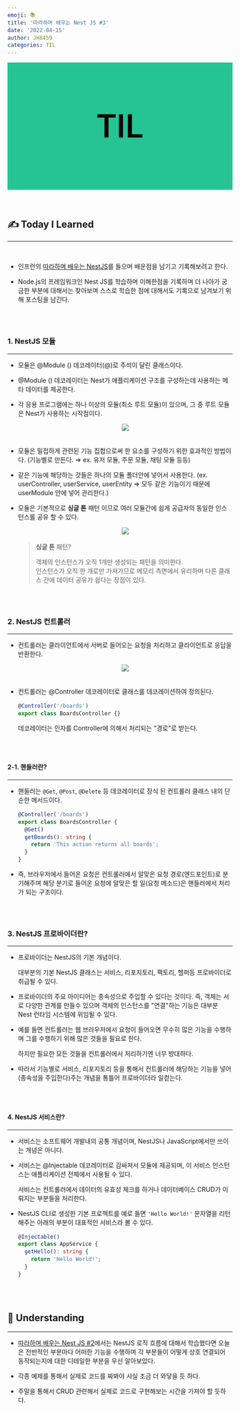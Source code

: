 ```yaml
---
emoji: 📚
title: '따라하며 배우는 Nest JS #3'
date: '2022-04-15'
author: JH8459
categories: TIL
---
```


![github-blog.png](../../assets/common/TIL.jpeg)

<br>

## ✍️ **T**oday **I** **L**earned

---

<br>

- 인프런의 <a href="https://www.inflearn.com/course/%EB%94%B0%EB%9D%BC%ED%95%98%EB%8A%94-%EB%84%A4%EC%8A%A4%ED%8A%B8-%EC%A0%9C%EC%9D%B4%EC%97%90%EC%8A%A4" target="_blank">따라하며 배우는 NestJS</a>를 들으며 배운점을 남기고 기록해보려고 한다.

- Node.js의 프레임워크인 Nest JS를 학습하며 이해한점을 기록하며 더 나아가 궁금한 부분에 대해서는 찾아보며 스스로 학습한 점에 대해서도 기록으로 남겨보기 위해 포스팅을 남긴다.

<br>
<br>

### 1. NestJS 모듈

---

- 모듈은 @Module () 데코레이터(@)로 주석이 달린 클래스이다.

- @Module () 데코레이터는 Nest가 애플리케이션 구조를 구성하는데 사용하는 메타 데이터를 제공한다.

- 각 응용 프로그램에는 하나 이상의 모듈(최소 루트 모듈)이 있으며, 그 중 루트 모듈은 Nest가 사용하는 시작점이다.

  <center><img src="https://user-images.githubusercontent.com/83164003/163526133-269d66b5-2893-4ce3-b791-bb0248f1d930.png"/></center><br>

- 모듈은 밀접하게 관련된 기능 집합으로써 한 요소를 구성하기 위한 효과적인 방법이다. (기능별로 만든다. ⇒ ex. 유저 모듈, 주문 모듈, 채팅 모듈 등등)

- 같은 기능에 해당하는 것들은 하나의 모듈 폴더안에 넣어서 사용한다. (ex. userController, userService, userEntity ⇒ 모두 같은 기능이기 때문에 userModule 안에 넣어 관리한다.)

- 모듈은 기본적으로 **싱글 톤** 패턴 이므로 여러 모듈간에 쉽게 공급자의 동일한 인스턴스를 공유 할 수 있다.

  <center><img src="https://user-images.githubusercontent.com/83164003/163527022-95b7fd3f-4b56-46f8-8363-ba5926a47677.png"/></center>

  > **싱글 톤** 패턴?
  >
  > 객체의 인스턴스가 오직 1개만 생성되는 패턴을 의미한다.<br>
  > 인스턴스가 오직 한 개로만 가져가므로 메모리 측면에서 유리하며 다른 클래스 간에 데이터 공유가 쉽다는 장점이 있다.

<br>
<br>

### 2. NestJS 컨트롤러

---

- 컨트롤러는 클라이언트에서 서버로 들어오는 요청을 처리하고 클라이언트로 응답을 반환한다.

  <center><img src="https://user-images.githubusercontent.com/83164003/163531253-9608853a-8be1-41c8-a515-e9139974e523.png"/></center><br>

- 컨트롤러는 @Controller 데코레이터로 클래스를 데코레이션하여 정의된다.

  ```typescript
  @Controller('/boards')
  export class BoardsController {}
  ```

  데코레이터는 인자를 Controller에 의해서 처리되는 "경로"로 받는다.

<br>
<br>

#### 2-1. 핸들러란?

---

- 핸들러는 `@Get`, `@Post`, `@Delete` 등 데코레이터로 장식 된 컨트롤러 클래스 내의 단순한 메서드이다.

  ```typescript
  @Controller('/boards')
  export class BoardsController {
    @Get()
    getBoards(): string {
      return 'This action returns all boards';
    }
  }
  ```

- 즉, 브라우저에서 들어온 요청은 컨트롤러에서 알맞은 요청 경로(엔드포인트)로 분기해주며 해당 분기로 들어온 요청에 알맞은 할 일(요청 메소드)은 핸들러에서 처리가 되는 구조이다.

<br>
<br>

### 3. NestJS 프로바이더란?

---

- 프로바이더는 NestJS의 기본 개념이다.

  대부분의 기본 NestJS 클래스는 서비스, 리포지토리, 팩토리, 헬퍼등 프로바이더로 취급될 수 있다.

- 프로바이더의 주요 아이디어는 종속성으로 주입할 수 있다는 것이다. 즉, 객체는 서로 다양한 관계를 만들수 있으며 객체의 인스턴스를 "연결"하는 기능은 대부분 Nest 런타임 시스템에 위임될 수 있다.

- 예를 들면 컨트롤러는 웹 브라우저에서 요청이 들어오면 무수히 많은 기능을 수행하며 그를 수행하기 위해 많은 것들을 필요로 한다.

  하지만 필요한 모든 것들을 컨트롤러에서 처리하기엔 너무 방대하다.

- 따라서 기능별로 서비스, 리포지토리 등을 통해서 컨트롤러에 해당하는 기능을 넣어(종속성을 주입한다)주는 개념을 통틀어 프로바이더라 일컫는다.

<br>
<br>

#### 4. NestJS 서비스란?

---

- 서비스는 소프트웨어 개발내의 공통 개념이며, NestJS나 JavaScript에서만 쓰이는 개념은 아니다.

- 서비스는 @Injectable 데코레이터로 감싸져서 모듈에 제공되며, 이 서비스 인스턴스는 애플리케이션 전체에서 사용될 수 있다.

  서비스는 컨트롤러에서 데이터의 유효성 체크를 하거나 데이터베이스 CRUD가 이뤄지는 부분들을 처리한다.

- NestJS CLI로 생성한 기본 프로젝트를 예로 들면 `'Hello World!'` 문자열을 리턴해주는 아래의 부분이 대표적인 서비스라 볼 수 있다.

  ```typescript
  @Injectable()
  export class AppService {
    getHello(): string {
      return 'Hello World!';
    }
  }
  ```

<br>
<br>

## 🤔 Understanding

---

- <a href="https://blog.jh8459.com/2022-04-14-TIL/" target="_blank">따라하며 배우는 Nest JS #2</a>에서는 NestJS 로직 흐름에 대해서 학습했다면 오늘은 전반적인 부분마다 어떠한 기능을 수행하며 각 부분들이 어떻게 상호 연결되어 동작되는지에 대한 디테일한 부분을 우선 알아보았다.

- 각종 예제를 통해서 실제로 코드를 짜봐야 사실 조금 더 와닿을 듯 하다.

- 주말을 통해서 CRUD 관련해서 실제로 코드로 구현해보는 시간을 가져야 할 듯하다.

<br>
<br>

```toc

```
